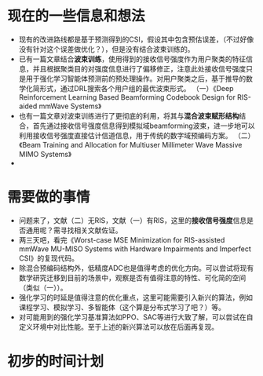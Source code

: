 # 现在的一些信息和想法
- 现有的改进路线都是基于预测得到的CSI，假设其中包含预估误差，（不过好像没有针对这个误差做优化？），但是没有结合波束训练的。
- 已有一篇文章结合**波束训练**，使用得到的接收信号强度作为用户聚类的特征信息，并且根据聚类目的对强度信息进行了偏移修正，注意此处接收信号强度只是用于强化学习智能体预测前的预处理操作。对用户聚类之后，基于推导的数学化简形式，通过DRL搜索各个用户组的最优波束形式。
（一）《Deep Reinforcement Learning Based Beamforming  Codebook Design for RIS-aided mmWave Systems》
- 也有一篇文章对波束训练进行了更彻底的利用，将其与**混合波束赋形结构**结合，首先通过接收信号强度信息得到模拟域beamforming波束，进一步地可以利用接收信号强度直接估计信道信息，用于传统的数字域预编码方案。
（二）《Beam Training and Allocation for Multiuser  Millimeter Wave Massive MIMO Systems》
- 
# 需要做的事情
- 问题来了，文献（二）无RIS，文献（一）有RIS，这里的**接收信号强度**信息是否通用呢？需寻找相关文献佐证。
- 两三天吧，看完《Worst-case MSE Minimization for RIS-assisted  mmWave MU-MISO Systems with Hardware  Impairments and Imperfect CSI》的复现代码。
- 除混合预编码结构外，低精度ADC也是值得考虑的优化方向。可以尝试将现有数学研究迁移到目前的场景中，观察是否有值得注意的特性、可化简的空间（类似（一））。
- 强化学习的时延是值得注意的优化重点，这里可能需要引入新兴的算法，例如课程学习、模拟学习、多智能体（这个算是分布式学习了吧？）等。
- 对可能用到的强化学习基准算法如PPO、SAC等进行大致了解，可以尝试在自定义环境中对比性能。至于上述的新兴算法可以放在后面再复现。
# 初步的时间计划